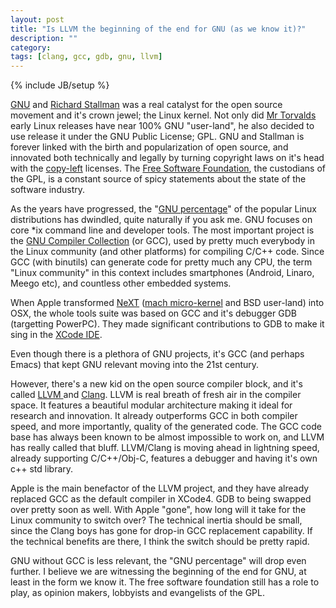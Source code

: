 ```yaml
---
layout: post
title: "Is LLVM the beginning of the end for GNU (as we know it)?"
description: ""
category:
tags: [clang, gcc, gdb, gnu, llvm]
---
```

{% include JB/setup %}

[GNU](http://en.wikipedia.org/wiki/GNU_Project) and [Richard Stallman](http://en.wikipedia.org/wiki/Richard_stallman) was a real catalyst for the open source movement and it's crown jewel; the Linux kernel. Not only did [Mr Torvalds](http://en.wikipedia.org/wiki/Linus_Torvalds) early Linux releases have near 100% GNU "user-land", he also decided to use release it under the GNU Public License; GPL. GNU and Stallman is forever linked with the birth and popularization of open source, and innovated both technically and legally by turning copyright laws on it's head with the [copy-left](http://en.wikipedia.org/wiki/Copyleft) licenses. The [Free Software Foundation](http://www.fsf.org/), the custodians of the GPL, is a constant source of spicy statements about the state of the software industry.

As the years have progressed, the "<a href="http://pedrocr.net/text/how-much-gnu-in-gnu-linux">GNU percentage</a>" of the popular Linux distributions has dwindled, quite naturally if you ask me. GNU focuses on core \*ix command line and developer tools. The most important project is the <a href="http://gcc.gnu.org/">GNU Compiler Collection</a> (or GCC), used by pretty much everybody in the Linux community (and other platforms) for compiling C/C++ code. Since GCC (with binutils) can generate code for pretty much any CPU, the term "Linux community" in this context includes smartphones (Android, Linaro, Meego etc), and countless other embedded systems.

When Apple transformed <a href="http://en.wikipedia.org/wiki/NeXT">NeXT</a>&nbsp;(<a href="http://en.wikipedia.org/wiki/Mach_(kernel)">mach micro-kernel</a> and BSD user-land) into OSX, the whole tools suite was based on GCC and it's debugger GDB (targetting PowerPC). They made significant contributions to GDB to make it sing in the <a href="http://en.wikipedia.org/wiki/Xcode">XCode IDE</a>.

Even though there is a plethora of GNU projects, it's GCC (and perhaps Emacs) that kept GNU relevant moving into the 21st century.

However, there's a new kid on the open source compiler block, and it's called <a href="http://llvm.org/">LLVM </a>and <a href="http://clang.llvm.org/">Clang</a>. LLVM is real breath of fresh air in the compiler space. It features a beautiful modular architecture making it ideal for research and innovation. It already outperforms GCC in both compiler speed, and more importantly, quality of the generated code. The GCC code base has always been known to be almost impossible to work on, and LLVM has really called that bluff. LLVM/Clang is moving ahead in lightning speed, already supporting C/C++/Obj-C, features a debugger and having it's own c++ std library.

Apple is the main benefactor of the LLVM project, and they have already replaced GCC as the default compiler in XCode4. GDB to being swapped over pretty soon as well. With Apple "gone", how long will it take for the Linux community to switch over? The technical inertia should be small, since the Clang boys has gone for drop-in GCC replacement capability. If the technical benefits are there, I think the switch should be pretty rapid.

GNU without GCC is less relevant, the "GNU percentage" will drop even further. I believe we are witnessing the beginning of the end for GNU, at least in the form we know it.&nbsp;The free software foundation still has a role to play, as opinion makers, lobbyists and evangelists of the GPL.